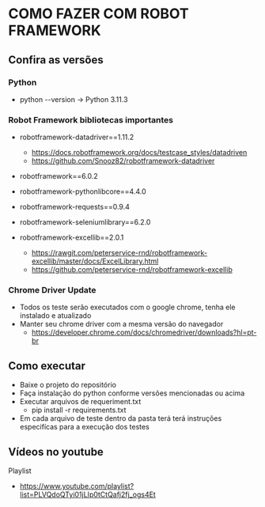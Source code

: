 # COMO FAZER COM ROBOT FRAMEWORK

##  Confira as versões

### Python
- python --version ->  Python 3.11.3

### Robot Framework bibliotecas importantes
- robotframework-datadriver==1.11.2
  - https://docs.robotframework.org/docs/testcase_styles/datadriven
  - https://github.com/Snooz82/robotframework-datadriver

- robotframework==6.0.2
- robotframework-pythonlibcore==4.4.0
- robotframework-requests==0.9.4
- robotframework-seleniumlibrary==6.2.0

- robotframework-excellib==2.0.1
  - https://rawgit.com/peterservice-rnd/robotframework-excellib/master/docs/ExcelLibrary.html
  - https://github.com/peterservice-rnd/robotframework-excellib

### Chrome Driver Update
- Todos os teste serão executados com o google chrome, tenha ele instalado e atualizado
- Manter seu chrome driver com a mesma versão do navegador
  - https://developer.chrome.com/docs/chromedriver/downloads?hl=pt-br

## Como executar
 - Baixe o projeto do repositório
 - Faça instalação do python conforme versões mencionadas ou acima
 - Executar arquivos de requeriment.txt
    - pip install -r requirements.txt
 - Em cada arquivo de teste dentro da pasta terá terá instruções especifícas para a execução dos testes

## Vídeos no youtube

Playlist
- https://www.youtube.com/playlist?list=PLVQdoQTyi01jLIp0tCtQafj2fj_ogs4Et
